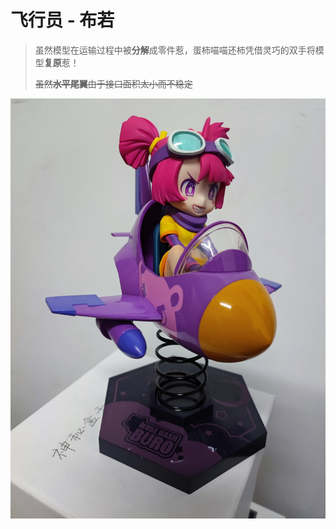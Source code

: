 # 飞行员 - 布若

> 虽然模型在运输过程中被**分解**成零件惹，蛋柿喵喵还柿凭借灵巧的双手将模型**复原**惹！
>
>~~虽然**水平尾翼**由于接口面积太小而不稳定~~

[![Buro-pilot](./Buro-pilot.jpg)](https://zh.moegirl.org.cn/zh-cn/%E5%B8%83%E8%8B%A5 "布若 - 萌娘百科")
